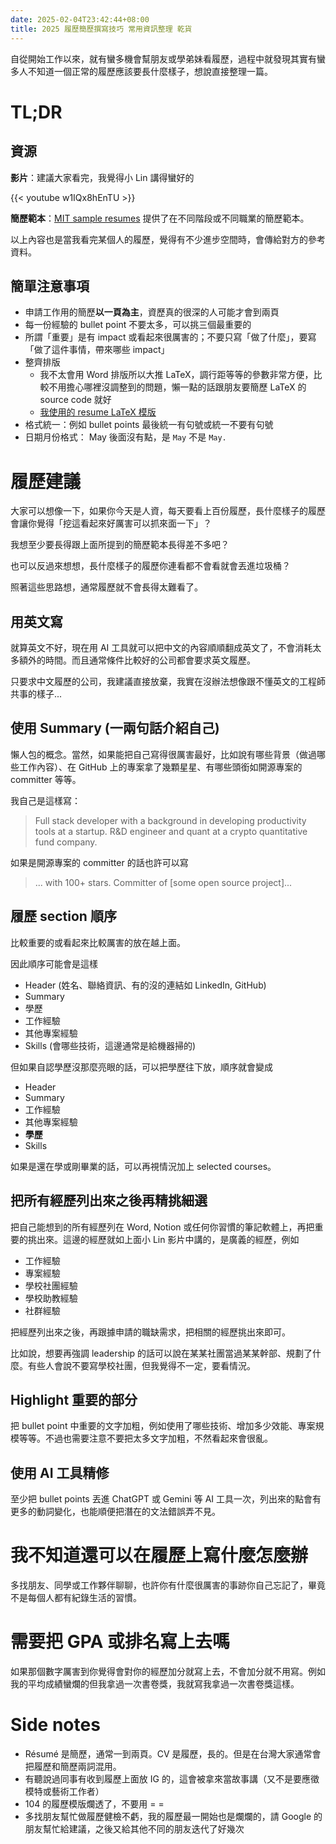 ```yaml
---
date: 2025-02-04T23:42:44+08:00
title: 2025 履歷簡歷撰寫技巧 常用資訊整理 乾貨
---
```


自從開始工作以來，就有蠻多機會幫朋友或學弟妹看履歷，過程中就發現其實有蠻多人不知道一個正常的履歷應該要長什麼樣子，想說直接整理一篇。

# TL;DR

## 資源

**影片**：建議大家看完，我覺得小 Lin 講得蠻好的

{{< youtube w1IQx8hEnTU >}}

**簡歷範本**：[MIT sample resumes](https://cdn.uconnectlabs.com/wp-content/uploads/sites/123/2021/08/sampe-resumes-capd.pdf) 提供了在不同階段或不同職業的簡歷範本。

以上內容也是當我看完某個人的履歷，覺得有不少進步空間時，會傳給對方的參考資料。

## 簡單注意事項

- 申請工作用的簡歷**以一頁為主**，資歷真的很深的人可能才會到兩頁
- 每一份經驗的 bullet point 不要太多，可以挑三個最重要的
- 所謂「重要」是有 impact 或看起來很厲害的；不要只寫「做了什麼」，要寫「做了這件事情，帶來哪些 impact」
- 整齊排版
  - 我不太會用 Word 排版所以大推 LaTeX，調行距等等的參數非常方便，比較不用擔心哪裡沒調整到的問題，懶一點的話跟朋友要簡歷 LaTeX 的 source code 就好
  - [我使用的 resume LaTeX 模版](https://github.com/sb2nov/resume)
- 格式統一：例如 bullet points 最後統一有句號或統一不要有句號
- 日期月份格式： May 後面沒有點，是 `May` 不是 `May.`

# 履歷建議

大家可以想像一下，如果你今天是人資，每天要看上百份履歷，長什麼樣子的履歷會讓你覺得「挖這看起來好厲害可以抓來面一下」？

我想至少要長得跟上面所提到的簡歷範本長得差不多吧？

也可以反過來想想，長什麼樣子的履歷你連看都不會看就會丟進垃圾桶？

照著這些思路想，通常履歷就不會長得太難看了。

## 用英文寫

就算英文不好，現在用 AI 工具就可以把中文的內容順順翻成英文了，不會消耗太多額外的時間。而且通常條件比較好的公司都會要求英文履歷。

只要求中文履歷的公司，我建議直接放棄，我實在沒辦法想像跟不懂英文的工程師共事的樣子...

## 使用 Summary (一兩句話介紹自己)

懶人包的概念。當然，如果能把自己寫得很厲害最好，比如說有哪些背景（做過哪些工作內容）、在 GitHub 上的專案拿了幾顆星星、有哪些頭銜如開源專案的 committer 等等。

我自己是這樣寫：

> Full stack developer with a background in developing productivity tools at a startup. R&D engineer and quant at a crypto quantitative fund company.

如果是開源專案的 committer 的話也許可以寫

> ... with 100+ stars. Committer of [some open source project]...

## 履歷 section 順序

比較重要的或看起來比較厲害的放在越上面。

因此順序可能會是這樣

- Header (姓名、聯絡資訊、有的沒的連結如 LinkedIn, GitHub)
- Summary
- 學歷
- 工作經驗
- 其他專案經驗
- Skills (會哪些技術，這邊通常是給機器掃的)

但如果自認學歷沒那麼亮眼的話，可以把學歷往下放，順序就會變成

- Header
- Summary
- 工作經驗
- 其他專案經驗
- **學歷**
- Skills

如果是還在學或剛畢業的話，可以再視情況加上 selected courses。

## 把所有經歷列出來之後再精挑細選

把自己能想到的所有經歷列在 Word, Notion 或任何你習慣的筆記軟體上，再把重要的挑出來。這邊的經歷就如上面小 Lin 影片中講的，是廣義的經歷，例如

- 工作經驗
- 專案經驗
- 學校社團經驗
- 學校助教經驗
- 社群經驗

把經歷列出來之後，再跟據申請的職缺需求，把相關的經歷挑出來即可。

比如說，想要再強調 leadership 的話可以說在某某社團當過某某幹部、規劃了什麼。有些人會說不要寫學校社團，但我覺得不一定，要看情況。

## Highlight 重要的部分

把 bullet point 中重要的文字加粗，例如使用了哪些技術、增加多少效能、專案規模等等。不過也需要注意不要把太多文字加粗，不然看起來會很亂。

## 使用 AI 工具精修

至少把 bullet points 丟進 ChatGPT 或 Gemini 等 AI 工具一次，列出來的點會有更多的動詞變化，也能順便把潛在的文法錯誤弄不見。

# 我不知道還可以在履歷上寫什麼怎麼辦

多找朋友、同學或工作夥伴聊聊，也許你有什麼很厲害的事跡你自己忘記了，畢竟不是每個人都有紀錄生活的習慣。

# 需要把 GPA 或排名寫上去嗎

如果那個數字厲害到你覺得會對你的經歷加分就寫上去，不會加分就不用寫。例如我的平均成績蠻爛的但我拿過一次書卷獎，我就寫我拿過一次書卷獎這樣。

# Side notes

- Résumé 是簡歷，通常一到兩頁。CV 是履歷，長的。但是在台灣大家通常會把履歷和簡歷兩詞混用。
- 有聽說過同事有收到履歷上面放 IG 的，這會被拿來當故事講（又不是要應徵模特或藝術工作者）
- 104 的履歷模版爛透了，不要用 = =
- 多找朋友幫忙做履歷健檢不虧，我的履歷最一開始也是爛爛的，請 Google 的朋友幫忙給建議，之後又給其他不同的朋友迭代了好幾次
